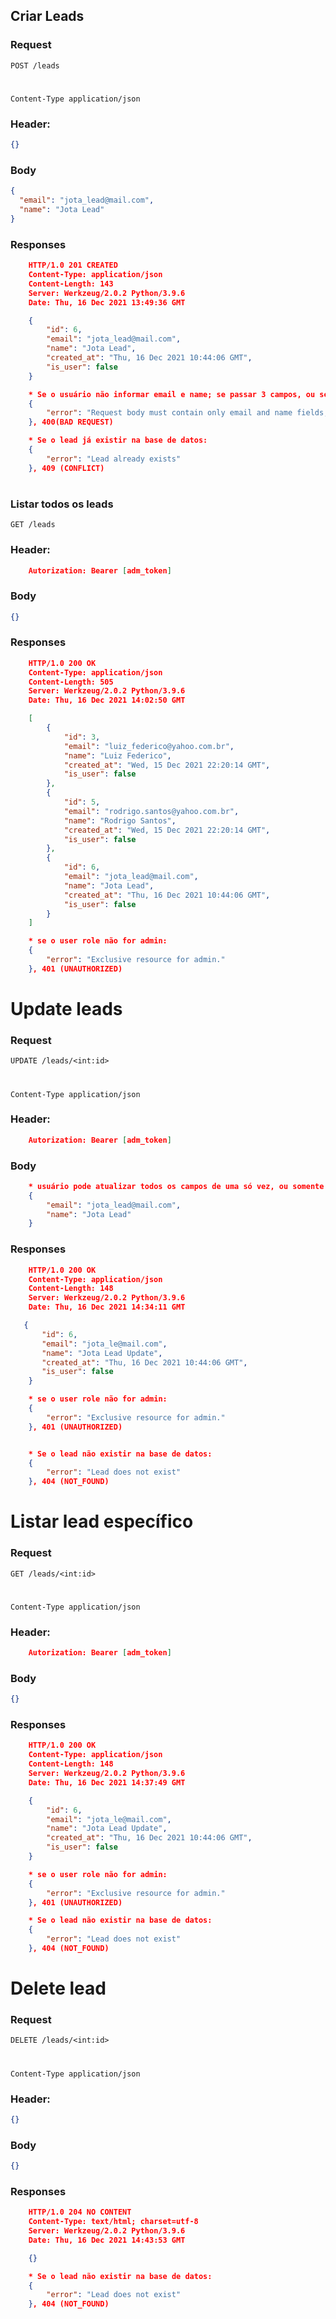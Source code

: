 ## Criar Leads

### Request

`POST /leads`

#

`Content-Type application/json`

### Header:

```json
{}
```

### Body

```json
{
  "email": "jota_lead@mail.com",
  "name": "Jota Lead"
}
```

### Responses

```json
    HTTP/1.0 201 CREATED
    Content-Type: application/json
    Content-Length: 143
    Server: Werkzeug/2.0.2 Python/3.9.6
    Date: Thu, 16 Dec 2021 13:49:36 GMT

    {
        "id": 6,
        "email": "jota_lead@mail.com",
        "name": "Jota Lead",
        "created_at": "Thu, 16 Dec 2021 10:44:06 GMT",
        "is_user": false
    }

    * Se o usuário não informar email e name; se passar 3 campos, ou se email e name não forem do tipo string:
    {
        "error": "Request body must contain only email and name fields, and both must be of type string"
    }, 400(BAD REQUEST)

    * Se o lead já existir na base de datos:
    {
        "error": "Lead already exists"
    }, 409 (CONFLICT)
```

#

### Listar todos os leads

`GET /leads`

### Header:

```json
    Autorization: Bearer [adm_token]
```

### Body

```json
{}
```

### Responses

```json
    HTTP/1.0 200 OK
    Content-Type: application/json
    Content-Length: 505
    Server: Werkzeug/2.0.2 Python/3.9.6
    Date: Thu, 16 Dec 2021 14:02:50 GMT

    [
        {
            "id": 3,
            "email": "luiz_federico@yahoo.com.br",
            "name": "Luiz Federico",
            "created_at": "Wed, 15 Dec 2021 22:20:14 GMT",
            "is_user": false
        },
        {
            "id": 5,
            "email": "rodrigo.santos@yahoo.com.br",
            "name": "Rodrigo Santos",
            "created_at": "Wed, 15 Dec 2021 22:20:14 GMT",
            "is_user": false
        },
        {
            "id": 6,
            "email": "jota_lead@mail.com",
            "name": "Jota Lead",
            "created_at": "Thu, 16 Dec 2021 10:44:06 GMT",
            "is_user": false
        }
    ]

    * se o user role não for admin:
    {
        "error": "Exclusive resource for admin."
    }, 401 (UNAUTHORIZED)
```

# Update leads

### Request

`UPDATE /leads/<int:id>`

#

`Content-Type application/json`

### Header:

```json
    Autorization: Bearer [adm_token]
```

### Body

```json
    * usuário pode atualizar todos os campos de uma só vez, ou somente um dos campos:
    {
        "email": "jota_lead@mail.com",
        "name": "Jota Lead"
    }
```

### Responses

```json
    HTTP/1.0 200 OK
    Content-Type: application/json
    Content-Length: 148
    Server: Werkzeug/2.0.2 Python/3.9.6
    Date: Thu, 16 Dec 2021 14:34:11 GMT

   {
       "id": 6,
       "email": "jota_le@mail.com",
       "name": "Jota Lead Update",
       "created_at": "Thu, 16 Dec 2021 10:44:06 GMT",
       "is_user": false
    }

    * se o user role não for admin:
    {
        "error": "Exclusive resource for admin."
    }, 401 (UNAUTHORIZED)


    * Se o lead não existir na base de datos:
    {
        "error": "Lead does not exist"
    }, 404 (NOT_FOUND)
```

# Listar lead específico

### Request

`GET /leads/<int:id>`

#

`Content-Type application/json`

### Header:

```json
    Autorization: Bearer [adm_token]
```

### Body

```json
{}
```

### Responses

```json
    HTTP/1.0 200 OK
    Content-Type: application/json
    Content-Length: 148
    Server: Werkzeug/2.0.2 Python/3.9.6
    Date: Thu, 16 Dec 2021 14:37:49 GMT

    {
        "id": 6,
        "email": "jota_le@mail.com",
        "name": "Jota Lead Update",
        "created_at": "Thu, 16 Dec 2021 10:44:06 GMT",
        "is_user": false
    }

    * se o user role não for admin:
    {
        "error": "Exclusive resource for admin."
    }, 401 (UNAUTHORIZED)

    * Se o lead não existir na base de datos:
    {
        "error": "Lead does not exist"
    }, 404 (NOT_FOUND)
```

# Delete lead

### Request

`DELETE /leads/<int:id>`

#

`Content-Type application/json`

### Header:

```json
{}
```

### Body

```json
{}
```

### Responses

```json
    HTTP/1.0 204 NO CONTENT
    Content-Type: text/html; charset=utf-8
    Server: Werkzeug/2.0.2 Python/3.9.6
    Date: Thu, 16 Dec 2021 14:43:53 GMT

    {}

    * Se o lead não existir na base de datos:
    {
        "error": "Lead does not exist"
    }, 404 (NOT_FOUND)
```
